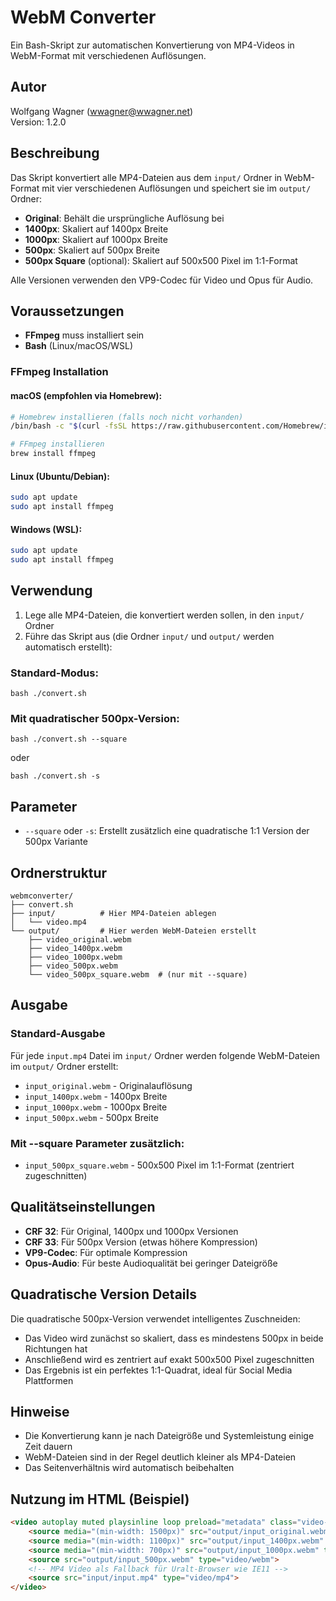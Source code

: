 # WebM Converter

Ein Bash-Skript zur automatischen Konvertierung von MP4-Videos in WebM-Format mit verschiedenen Auflösungen.

## Autor
Wolfgang Wagner (wwagner@wwagner.net)  
Version: 1.2.0

## Beschreibung

Das Skript konvertiert alle MP4-Dateien aus dem `input/` Ordner in WebM-Format mit vier verschiedenen Auflösungen und speichert sie im `output/` Ordner:
- **Original**: Behält die ursprüngliche Auflösung bei
- **1400px**: Skaliert auf 1400px Breite
- **1000px**: Skaliert auf 1000px Breite  
- **500px**: Skaliert auf 500px Breite  
- **500px Square** (optional): Skaliert auf 500x500 Pixel im 1:1-Format


Alle Versionen verwenden den VP9-Codec für Video und Opus für Audio.

## Voraussetzungen

- **FFmpeg** muss installiert sein
- **Bash** (Linux/macOS/WSL)

### FFmpeg Installation

#### macOS (empfohlen via Homebrew):
```bash
# Homebrew installieren (falls noch nicht vorhanden)
/bin/bash -c "$(curl -fsSL https://raw.githubusercontent.com/Homebrew/install/HEAD/install.sh)"

# FFmpeg installieren
brew install ffmpeg
```

#### Linux (Ubuntu/Debian):
```bash
sudo apt update
sudo apt install ffmpeg
```

#### Windows (WSL):
```bash
sudo apt update
sudo apt install ffmpeg
```

## Verwendung

1. Lege alle MP4-Dateien, die konvertiert werden sollen, in den `input/` Ordner
2. Führe das Skript aus (die Ordner `input/` und `output/` werden automatisch erstellt):

### Standard-Modus:

`bash ./convert.sh`

### Mit quadratischer 500px-Version:

`bash ./convert.sh --square`

oder 

`bash ./convert.sh -s`

## Parameter

- `--square` oder `-s`: Erstellt zusätzlich eine quadratische 1:1 Version der 500px Variante

## Ordnerstruktur

```
webmconverter/
├── convert.sh
├── input/          # Hier MP4-Dateien ablegen
│   └── video.mp4
└── output/         # Hier werden WebM-Dateien erstellt
    ├── video_original.webm
    ├── video_1400px.webm
    ├── video_1000px.webm
    ├── video_500px.webm
    └── video_500px_square.webm  # (nur mit --square)
```

## Ausgabe

### Standard-Ausgabe
Für jede `input.mp4` Datei im `input/` Ordner werden folgende WebM-Dateien im `output/` Ordner erstellt:
- `input_original.webm` - Originalauflösung
- `input_1400px.webm` - 1400px Breite
- `input_1000px.webm` - 1000px Breite
- `input_500px.webm` - 500px Breite

### Mit --square Parameter zusätzlich:
- `input_500px_square.webm` - 500x500 Pixel im 1:1-Format (zentriert zugeschnitten)

## Qualitätseinstellungen

- **CRF 32**: Für Original, 1400px und 1000px Versionen
- **CRF 33**: Für 500px Version (etwas höhere Kompression)
- **VP9-Codec**: Für optimale Kompression
- **Opus-Audio**: Für beste Audioqualität bei geringer Dateigröße

## Quadratische Version Details

Die quadratische 500px-Version verwendet intelligentes Zuschneiden:
- Das Video wird zunächst so skaliert, dass es mindestens 500px in beide Richtungen hat
- Anschließend wird es zentriert auf exakt 500x500 Pixel zugeschnitten
- Das Ergebnis ist ein perfektes 1:1-Quadrat, ideal für Social Media Plattformen

## Hinweise

- Die Konvertierung kann je nach Dateigröße und Systemleistung einige Zeit dauern
- WebM-Dateien sind in der Regel deutlich kleiner als MP4-Dateien
- Das Seitenverhältnis wird automatisch beibehalten

## Nutzung im HTML (Beispiel)

```html
<video autoplay muted playsinline loop preload="metadata" class="video-bg" poster="thumbnail.jpg">
    <source media="(min-width: 1500px)" src="output/input_original.webm" type="video/webm">
    <source media="(min-width: 1100px)" src="output/input_1400px.webm" type="video/webm">
    <source media="(min-width: 700px)" src="output/input_1000px.webm" type="video/webm">
    <source src="output/input_500px.webm" type="video/webm">
    <!-- MP4 Video als Fallback für Uralt-Browser wie IE11 -->
    <source src="input/input.mp4" type="video/mp4">
</video>
```
